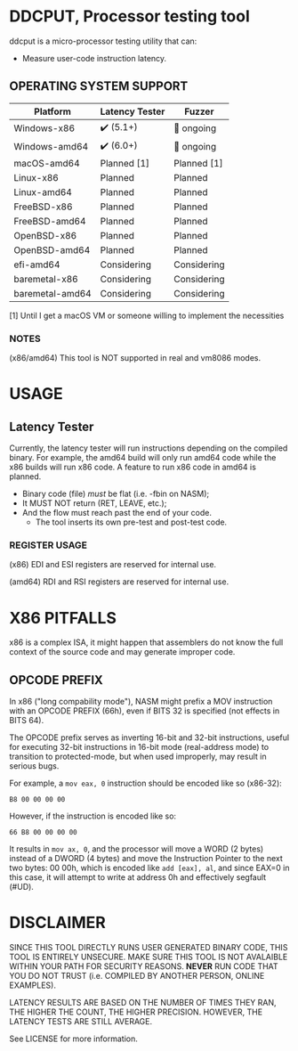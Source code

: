 # DDCPUT, Processor testing tool

ddcput is a micro-processor testing utility that can:
- Measure user-code instruction latency.

## OPERATING SYSTEM SUPPORT

| Platform | Latency Tester | Fuzzer |
|---|---|---|
| Windows-x86 | ✔️ (5.1+) | 🔄 ongoing |
| Windows-amd64 | ✔️ (6.0+) | 🔄 ongoing |
| macOS-amd64 | Planned [1] | Planned [1] |
| Linux-x86 | Planned | Planned |
| Linux-amd64 | Planned | Planned |
| FreeBSD-x86 | Planned | Planned |
| FreeBSD-amd64 | Planned | Planned |
| OpenBSD-x86 | Planned | Planned |
| OpenBSD-amd64 | Planned | Planned |
| efi-amd64 | Considering | Considering |
| baremetal-x86 | Considering | Considering |
| baremetal-amd64 | Considering | Considering |

[1] Until I get a macOS VM or someone willing to implement the necessities

### NOTES

(x86/amd64) This tool is NOT supported in real and vm8086 modes.

# USAGE

## Latency Tester

Currently, the latency tester will run instructions depending on the compiled
binary. For example, the amd64 build will only run amd64 code while the x86
builds will run x86 code. A feature to run x86 code in amd64 is planned.

- Binary code (file) _must_ be flat (i.e. -fbin on NASM);
- It MUST NOT return (RET, LEAVE, etc.);
- And the flow must reach past the end of your code.
  - The tool inserts its own pre-test and post-test code.

### REGISTER USAGE

(x86) EDI and ESI registers are reserved for internal use.

(amd64) RDI and RSI registers are reserved for internal use.

# X86 PITFALLS

x86 is a complex ISA, it might happen that assemblers do not know the full
context of the source code and may generate improper code.

## OPCODE PREFIX

In x86 ("long compability mode"), NASM might prefix a MOV instruction with an
OPCODE PREFIX (66h), even if BITS 32 is specified (not effects in BITS 64).

The OPCODE prefix serves as inverting 16-bit and 32-bit instructions, useful
for executing 32-bit instructions in 16-bit mode (real-address mode) to
transition to protected-mode, but when used improperly, may result in serious
bugs.

For example, a `mov eax, 0` instruction should be encoded like so (x86-32):
```
B8 00 00 00 00
```

However, if the instruction is encoded like so:
```
66 B8 00 00 00 00
```

It results in `mov ax, 0`, and the processor will move a WORD (2 bytes)
instead of a DWORD (4 bytes) and move the Instruction Pointer to the next two
bytes: 00 00h, which is encoded like `add [eax], al`, and since EAX=0 in this
case, it will attempt to write at address 0h and effectively segfault (#UD).

# DISCLAIMER

SINCE THIS TOOL DIRECTLY RUNS USER GENERATED BINARY CODE, THIS TOOL IS ENTIRELY
UNSECURE. MAKE SURE THIS TOOL IS NOT AVALAIBLE WITHIN YOUR PATH FOR SECURITY
REASONS. **NEVER** RUN CODE THAT YOU DO NOT TRUST (i.e. COMPILED BY ANOTHER
PERSON, ONLINE EXAMPLES).

LATENCY RESULTS ARE BASED ON THE NUMBER OF TIMES THEY RAN, THE HIGHER THE
COUNT, THE HIGHER PRECISION. HOWEVER, THE LATENCY TESTS ARE STILL AVERAGE.

See LICENSE for more information.